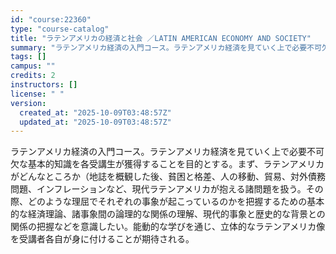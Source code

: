 ```yaml
---
id: "course:22360"
type: "course-catalog"
title: "ラテンアメリカの経済と社会 ／LATIN AMERICAN ECONOMY AND SOCIETY"
summary: "ラテンアメリカ経済の入門コース。ラテンアメリカ経済を見ていく上で必要不可欠な基本的知識を各受講生が獲得することを目的とする。まず、ラテンアメリカがどんなところか（地誌を概観した後、貧困と格差、人の移動、貿易、対外債務問題、インフレーションな…"
tags: []
campus: ""
credits: 2
instructors: []
license: " "
version:
  created_at: "2025-10-09T03:48:57Z"
  updated_at: "2025-10-09T03:48:57Z"
---
```


ラテンアメリカ経済の入門コース。ラテンアメリカ経済を見ていく上で必要不可欠な基本的知識を各受講生が獲得することを目的とする。まず、ラテンアメリカがどんなところか（地誌を概観した後、貧困と格差、人の移動、貿易、対外債務問題、インフレーションなど、現代ラテンアメリカが抱える諸問題を扱う。その際、どのような理屈でそれぞれの事象が起こっているのかを把握するための基本的な経済理論、諸事象間の論理的な関係の理解、現代的事象と歴史的な背景との関係の把握などを意識したい。能動的な学びを通じ、立体的なラテンアメリカ像を受講者各自が身に付けることが期待される。
